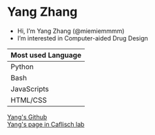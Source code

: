 # Yang Zhang
- Hi, I’m Yang Zhang (@miemiemmmm)
- I’m interested in Computer-aided Drug Design


| Most used Language | 
| ------------- |
| Python      |
| Bash      |
| JavaScripts |
| HTML/CSS | 


<a href=https://github.com/miemiemmmm/miemiemmmm>Yang's Github</a></br>
<a href=http://www.biochem-caflisch.uzh.ch/members/Zhang/Yang/9999>Yang's page in Caflisch lab</a>

<!---
miemiemmmm/miemiemmmm is a ✨ special ✨ repository because its `README.md` (this file) appears on your GitHub profile.
You can click the Preview link to take a look at your changes.
--->
